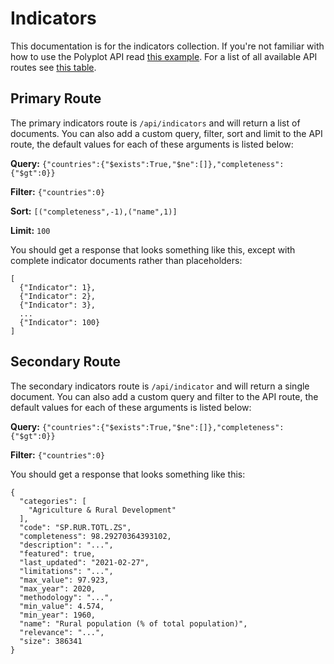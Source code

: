 # Indicators

This documentation is for the indicators collection. If you're not familiar with how to use the Polyplot API read [this example](https://github.com/jgphilpott/polyplot/tree/master/docs/api#example). For a list of all available API routes see [this table](https://github.com/jgphilpott/polyplot/tree/master/docs/api#routes).

## Primary Route

The primary indicators route is `/api/indicators` and will return a list of documents. You can also add a custom query, filter, sort and limit to the API route, the default values for each of these arguments is listed below:

**Query:** `{"countries":{"$exists":True,"$ne":[]},"completeness":{"$gt":0}}`

**Filter:** `{"countries":0}`

**Sort:** `[("completeness",-1),("name",1)]`

**Limit:** `100`

You should get a response that looks something like this, except with complete indicator documents rather than placeholders:

```
[
  {"Indicator": 1},
  {"Indicator": 2},
  {"Indicator": 3},
  ...
  {"Indicator": 100}
]
```

## Secondary Route

The secondary indicators route is `/api/indicator` and will return a single document. You can also add a custom query and filter to the API route, the default values for each of these arguments is listed below:

**Query:** `{"countries":{"$exists":True,"$ne":[]},"completeness":{"$gt":0}}`

**Filter:** `{"countries":0}`

You should get a response that looks something like this:

```
{
  "categories": [
    "Agriculture & Rural Development"
  ],
  "code": "SP.RUR.TOTL.ZS",
  "completeness": 98.29270364393102,
  "description": "...",
  "featured": true,
  "last_updated": "2021-02-27",
  "limitations": "...",
  "max_value": 97.923,
  "max_year": 2020,
  "methodology": "...",
  "min_value": 4.574,
  "min_year": 1960,
  "name": "Rural population (% of total population)",
  "relevance": "...",
  "size": 386341
}
```
